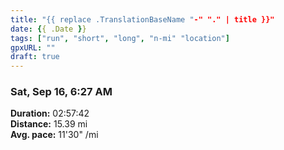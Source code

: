 ```yaml
---
title: "{{ replace .TranslationBaseName "-" "." | title }}"
date: {{ .Date }}
tags: ["run", "short", "long", "n-mi" "location"]
gpxURL: ""
draft: true
---
```


### Sat, Sep 16, 6:27 AM

**Duration:** 02:57:42  
**Distance:** 15.39 mi  
**Avg. pace:** 11'30" /mi